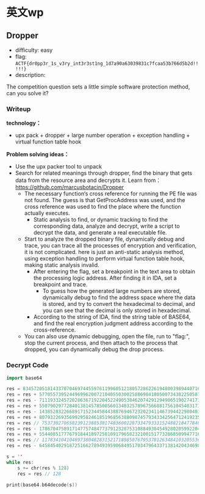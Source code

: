 # 英文wp

## Dropper

- difficulty: easy
- flag: `ACTF{dr0pp3r_1s_v3ry_int3r3st1ng_1d7a90a63039831c7fcaa53b766d5b2d!!!!!}`
- description:

The competition question sets a little simple software protection method, can you solve it?

### Writeup

**technology：**

- upx pack + dropper + large number operation + exception handling + virtual function table hook

**Problem solving ideas：**

- Use the upx packer tool to unpack
- Search for related meanings through dropper, find the binary that gets data from the resource area and decrypts it. Learn from： https://github.com/marcusbotacin/Dropper
    - The necessary function‘s cross reference for running the PE file was not found. The guess is that GetProcAddress was used, and the cross reference was used to find the place where the function actually executes.
        - Static analysis to find, or dynamic tracking to find the corresponding data, analyze and decrypt, write a script to decrypt the data, and generate a real executable file.
    - Start to analyze the dropped binary file, dynamically debug and trace, you can trace all the processes of encryption and verification, it is not complicated. here is just an anti-static analysis method, using exception handling to perform virtual function table hook, making static analysis invalid.
        - After entering the flag, set a breakpoint in the text area to obtain the processing logic address. After finding it in IDA, set a breakpoint and trace.
            - To guess how the generated large numbers are stored, dynamically debug to find the address space where the data is stored, and try to convert the hexadecimal to decimal, and you can see that the decimal is only stored in hexadecimal.
        - According to the string of IDA, find the string table of BASE64, and find the real encryption judgment address according to the cross-reference.
    - You can also use dynamic debugging, open the file, run to "flag:", stop the current process, and then attach to the process that dropped, you can dynamically debug the drop process.

### Decrypt Code

```cpp
import base64

res = 834572051814337070469744559761199605121805728622619480039894407167152612470842477813941120780374570205930952883661000998715107231695919001238818879944773516507366865633886966330912156402063735306303966193481658066437563587241718036562480496368592194719092339868512773222711600878782903109949779245500098606570248830570792028831133949440164219842871034275938433
res = res + 57705573952449699620072104055030025886984180500734382250587152417040141679598894
res = res - 71119332457202863671922045224905384620742912949065190274173724688764272313900465
res = res + 55079029772840138145785005601340325789675668817561045403173659223377346727295749
res = res - 14385283226689171523445844388769467232023411467394422980403729848631619308579599
res = res + 80793226935699295824618519685638809874579343342564712419235587177713165502121664
res = res // 7537302706582391238853817483600228733479333152488218477840149847189049516952787
res = res - 17867047589171477574847737912328753108849304549280205992204587760361310317983607
res = res + 55440851777679184418972581091796582321001517732868509947716453414109025036506793
res = res // 11783410410469738048283152171898507679537812634841032055361622989575562121323526
res = res - 64584540291872516627894939590684951703479643371381420434698676192916126802789388

s = ''
while res:
    s += chr(res % 128)
    res = res // 128

print(base64.b64decode(s))
```